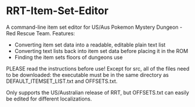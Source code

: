 # RRT-Item-Set-Editor
A command-line item set editor for US/Aus Pokemon Mystery Dungeon - Red Rescue Team. 
Features:
 - Converting item set data into a readable, editable plain text list
 - Converting text lists back into item set data before placing it in the ROM
 - Finding the item sets floors of dungeons use

PLEASE read the instructions before use! Except for src, all of the files need to be downloaded: the executable must be in the same directory as DEFAULT_ITEMSET_LIST.txt and OFFSETS.txt.

Only supports the US/Australian release of RRT, but OFFSETS.txt can easily be edited for different localizations.
